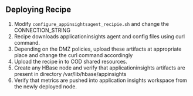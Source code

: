 ## Deploying Recipe
1. Modify ```configure_appinsightsagent_recipie.sh``` and change the CONNECTION_STRING
2. Recipe downloads applicationinsights agent and config files using curl command. 
3. Depending on the DMZ policies, upload these artifacts at appropriate place and change the curl command accordingly 
4. Upload the recipe in to COD shared resources.
5. Create any HBase node and verify that applicationinsights artifacts are present in 
directory /var/lib/hbase/appinsights
6. Verify that metrics are pushed into application insights workspace from the newly deployed node.